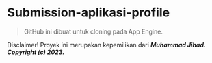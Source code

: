 # Submission-aplikasi-profile

> GitHub ini dibuat untuk cloning pada App Engine.

Disclaimer! Proyek ini merupakan kepemilikan dari ***Muhammad Jihad. Copyright (c) 2023.***
